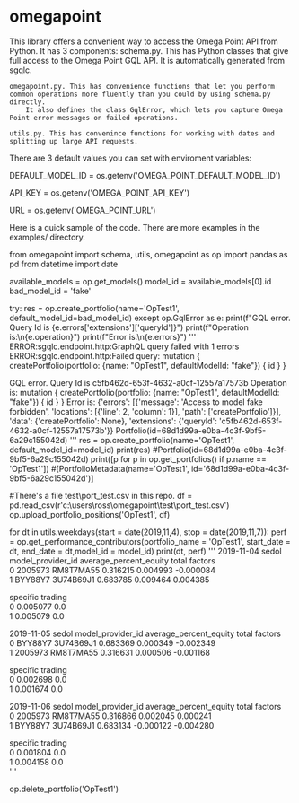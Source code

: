 # omegapoint
This library offers a convenient way to access the Omega Point API from Python. It has 3 components: 
    schema.py. This has Python classes that give full access to the Omega Point GQL API. It is automatically generated from sgqlc. 
    
    omegapoint.py. This has convenience functions that let you perform common operations more fluently than you could by using schema.py directly.
        It also defines the class GqlError, which lets you capture Omega Point error messages on failed operations. 
    
    utils.py. This has convenince functions for working with dates and splitting up large API requests.  

There are 3 default values you can set with enviroment variables:
 
DEFAULT_MODEL_ID = os.getenv('OMEGA_POINT_DEFAULT_MODEL_ID')

API_KEY = os.getenv('OMEGA_POINT_API_KEY')

URL = os.getenv('OMEGA_POINT_URL')


Here is a quick sample of the code. There are more examples in the examples/ directory.  

from omegapoint import schema, utils, omegapoint as op
import pandas as pd
from datetime import date 

available_models = op.get_models()
model_id  = available_models[0].id
bad_model_id = 'fake'

try:
    res = op.create_portfolio(name='OpTest1', default_model_id=bad_model_id)
except op.GqlError as e:
    print(f"GQL error. Query Id is {e.errors['extensions']['queryId']}")
    print(f"Operation is:\n{e.operation}")
    print(f"Error is:\n{e.errors}")
'''
ERROR:sgqlc.endpoint.http:GraphQL query failed with 1 errors
ERROR:sgqlc.endpoint.http:Failed query:
mutation {
  createPortfolio(portfolio: {name: "OpTest1", defaultModelId: "fake"}) {
    id
  }
}

GQL error. Query Id is c5fb462d-653f-4632-a0cf-12557a17573b
Operation is:
mutation {
  createPortfolio(portfolio: {name: "OpTest1", defaultModelId: "fake"}) {
    id
  }
}
Error is:
{'errors': [{'message': 'Access to model fake forbidden', 'locations': [{'line': 2, 'column': 1}], 'path': ['createPortfolio']}], 'data': {'createPortfolio': None}, 'extensions': {'queryId': 'c5fb462d-653f-4632-a0cf-12557a17573b'}}
Portfolio(id=68d1d99a-e0ba-4c3f-9bf5-6a29c155042d)
'''
res = op.create_portfolio(name='OpTest1', default_model_id=model_id)
print(res)
#Portfolio(id=68d1d99a-e0ba-4c3f-9bf5-6a29c155042d)
print([p for p in op.get_portfolios() if p.name == 'OpTest1'])
#[PortfolioMetadata(name='OpTest1', id='68d1d99a-e0ba-4c3f-9bf5-6a29c155042d')]

#There's a file test\port_test.csv in this repo. 
df = pd.read_csv(r'c:\users\ross\omegapoint\test\port_test.csv')
op.upload_portfolio_positions('OpTest1', df)

for dt in utils.weekdays(start = date(2019,11,4), stop = date(2019,11,7)):
    perf = op.get_performance_contributors(portfolio_name = 'OpTest1', start_date = dt, end_date = dt,model_id = model_id)
    print(dt, perf)
'''
2019-11-04      sedol model_provider_id  average_percent_equity     total   factors  \
0  2005973         RM8T7MA55                0.316215  0.004993 -0.000084   
1  BYY88Y7         3U74B69J1                0.683785  0.009464  0.004385   

   specific  trading  
0  0.005077      0.0  
1  0.005079      0.0  

2019-11-05      sedol model_provider_id  average_percent_equity     total   factors  \
0  BYY88Y7         3U74B69J1                0.683369  0.000349 -0.002349   
1  2005973         RM8T7MA55                0.316631  0.000506 -0.001168   

   specific  trading  
0  0.002698      0.0  
1  0.001674      0.0  

2019-11-06      sedol model_provider_id  average_percent_equity     total   factors  \
0  2005973         RM8T7MA55                0.316866  0.002045  0.000241   
1  BYY88Y7         3U74B69J1                0.683134 -0.000122 -0.004280   

   specific  trading  
0  0.001804      0.0  
1  0.004158      0.0  
'''
    
op.delete_portfolio('OpTest1')
